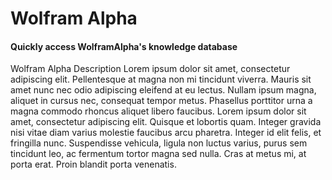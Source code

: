 # Wolfram Alpha #

#### Quickly access WolframAlpha's knowledge database ####

Wolfram Alpha Description Lorem ipsum dolor sit amet, consectetur adipiscing elit. Pellentesque at magna non mi tincidunt viverra. Mauris sit amet nunc nec odio adipiscing eleifend at eu lectus. Nullam ipsum magna, aliquet in cursus nec, consequat tempor metus. Phasellus porttitor urna a magna commodo rhoncus aliquet libero faucibus. Lorem ipsum dolor sit amet, consectetur adipiscing elit. Quisque et lobortis quam. Integer gravida nisi vitae diam varius molestie faucibus arcu pharetra. Integer id elit felis, et fringilla nunc. Suspendisse vehicula, ligula non luctus varius, purus sem tincidunt leo, ac fermentum tortor magna sed nulla. Cras at metus mi, at porta erat. Proin blandit porta venenatis.
